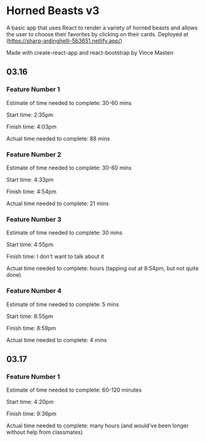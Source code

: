 # Horned Beasts v3
A basic app that uses React to render a variety of horned beasts and allows the user to choose their favorites by clicking on their cards. Deployed at (https://sharp-ardinghelli-5b3651.netlify.app/)

Made with create-react-app and react-bootstrap by Vince Masten

## 03.16

### Feature Number 1
Estimate of time needed to complete: 30-60 mins

Start time: 2:35pm

Finish time: 4:03pm

Actual time needed to complete: 88 mins

### Feature Number 2
Estimate of time needed to complete: 30-60 mins

Start time: 4:33pm

Finish time: 4:54pm

Actual time needed to complete: 21 mins

### Feature Number 3
Estimate of time needed to complete: 30 mins

Start time: 4:55pm

Finish time: I don't want to talk about it

Actual time needed to complete: hours (tapping out at 8:54pm, but not quite done)

### Feature Number 4
Estimate of time needed to complete: 5 mins

Start time: 8:55pm

Finish time: 8:59pm

Actual time needed to complete: 4 mins

## 03.17

### Feature Number 1
Estimate of time needed to complete: 60-120 minutes

Start time: 4:20pm

Finish time: 9:36pm

Actual time needed to complete: many hours (and would've been longer without help from classmates)


